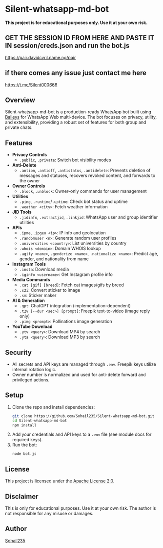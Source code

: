 # Silent-whatsapp-md-bot

**This project is for educational purposes only. Use it at your own risk.**
## GET THE SESSION ID FROM HERE AND PASTE IT IN session/creds.json and run the bot.js 
https://pair.davidcyril.name.ng/pair
## if there comes any issue just contact me here 
https://t.me/Silent000666
## Overview

Silent-whatsapp-md-bot is a production-ready WhatsApp bot built using [Baileys](https://github.com/whiskeysockets/baileys) for WhatsApp Web multi-device. The bot focuses on privacy, utility, and extensibility, providing a robust set of features for both group and private chats.

## Features

- **Privacy Controls**
  - `.public`, `.private`: Switch bot visibility modes
- **Anti-Delete**
  - `.antion`, `.antioff`, `.antistatus`, `.antidelete`: Prevents deletion of messages and statuses, recovers revoked content, and forwards to the owner
- **Owner Controls**
  - `.block`, `.unblock`: Owner-only commands for user management
- **Utilities**
  - `.ping`, `.runtime`/`.uptime`: Check bot status and uptime
  - `.weather <city>`: Fetch weather information
- **JID Tools**
  - `.jidinfo`, `.extractjid`, `.linkjid`: WhatsApp user and group identifier utilities
- **APIs**
  - `.ipme`, `.ipgeo <ip>`: IP info and geolocation
  - `.randomuser <n>`: Generate random user profiles
  - `.universities <country>`: List universities by country
  - `.whois <domain>`: Domain WHOIS lookup
  - `.agify <name>`, `.genderize <name>`, `.nationalize <name>`: Predict age, gender, and nationality from name
- **Instagram Tools**
  - `.insta`: Download media
  - `.iginfo <username>`: Get Instagram profile info
- **Media Commands**
  - `.cat [gif] [breed]`: Fetch cat images/gifs by breed
  - `.s2i`: Convert sticker to image
  - `.sm`: Sticker maker
- **AI & Generation**
  - `.gpt`: ChatGPT integration (implementation-dependent)
  - `.t2v [--dur <sec>] [prompt]`: Freepik text-to-video (image reply only)
  - `.pimg <prompt>`: Pollinations image generation
- **YouTube Download**
  - `.ytv <query>`: Download MP4 by search
  - `.yta <query>`: Download MP3 by search

## Security

- All secrets and API keys are managed through `.env`. Freepik keys utilize internal rotation logic.
- Owner number is normalized and used for anti-delete forward and privileged actions.

## Setup

1. Clone the repo and install dependencies:
   ```bash
   git clone https://github.com/Sohail235/Silent-whatsapp-md-bot.git
   cd Silent-whatsapp-md-bot
   npm install
   ```
2. Add your credentials and API keys to a `.env` file (see module docs for required keys).
3. Run the bot:
   ```bash
   node bot.js
   ```

## License

This project is licensed under the [Apache License 2.0](LICENSE).

## Disclaimer

This is only for educational purposes. Use it at your own risk. The author is not responsible for any misuse or damages.

## Author

[Sohail235](https://github.com/Sohail235)
